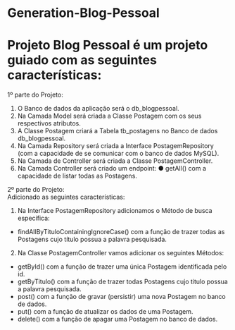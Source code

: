 # Generation-Blog-Pessoal
# Projeto Blog Pessoal é um projeto guiado com as seguintes características:

1º parte do Projeto:
1)	O Banco de dados da aplicação será o db_blogpessoal.
2)	Na Camada Model será criada a Classe Postagem com os seus respectivos atributos.
3)	A Classe Postagem criará a Tabela tb_postagens no Banco de dados db_blogpessoal.
4)	Na Camada Repository será criada a Interface PostagemRepository (com a capacidade de se comunicar com o banco de dados MySQL).
5)	Na Camada de Controller será criada a Classe PostagemController. 
6)	Na Camada Controller será criado um endpoint:
●	getAll() com a capacidade de listar todas as Postagens.

2º parte do Projeto:\
Adicionado as seguintes características:
1) Na Interface PostagemRepository adicionamos o Método de busca específica:
- findAllByTituloContainingIgnoreCase() com a função de trazer todas as  Postagens cujo título possua a palavra pesquisada.
2) Na Classe PostagemController vamos adicionar os seguintes Métodos:
- getById() com a função de trazer uma única Postagem identificada pelo id.
- getByTitulo() com a função de trazer todas Postagens cujo titulo possua a palavra pesquisada.
- post() com a função de gravar (persistir) uma nova Postagem no banco de dados.
- put() com a função de atualizar os dados de uma Postagem.
- delete() com a função de apagar uma Postagem no banco de dados.
